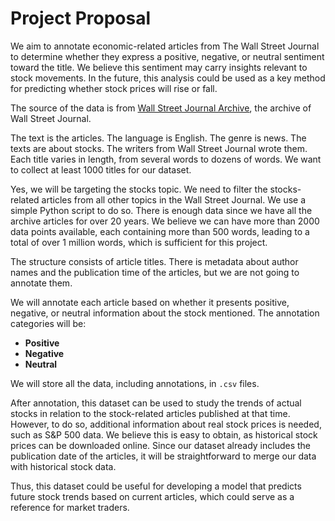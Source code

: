 # Project Proposal

We aim to annotate economic-related articles from The Wall Street Journal to determine whether they express a positive, negative, or neutral sentiment toward the title. We believe this sentiment may carry insights relevant to stock movements. In the future, this analysis could be used as a key method for predicting whether stock prices will rise or fall.

The source of the data is from [Wall Street Journal Archive](https://www.wsj.com/news/archive), the archive of Wall Street Journal.  

The text is the articles. The language is English. The genre is news. The texts are about stocks. The writers from Wall Street Journal wrote them. Each title varies in length, from several words to dozens of words. We want to collect at least 1000 titles for our dataset.  

Yes, we will be targeting the stocks topic. We need to filter the stocks-related articles from all other topics in the Wall Street Journal. We use a simple Python script to do so. There is enough data since we have all the archive articles for over 20 years. We believe we can have more than 2000 data points available, each containing more than 500 words, leading to a total of over 1 million words, which is sufficient for this project.  

The structure consists of article titles. There is metadata about author names and the publication time of the articles, but we are not going to annotate them.  

We will annotate each article based on whether it presents positive, negative, or neutral information about the stock mentioned. The annotation categories will be:
- **Positive**
- **Negative**
- **Neutral**  

We will store all the data, including annotations, in `.csv` files.  

After annotation, this dataset can be used to study the trends of actual stocks in relation to the stock-related articles published at that time. However, to do so, additional information about real stock prices is needed, such as S&P 500 data. We believe this is easy to obtain, as historical stock prices can be downloaded online. Since our dataset already includes the publication date of the articles, it will be straightforward to merge our data with historical stock data.  

Thus, this dataset could be useful for developing a model that predicts future stock trends based on current articles, which could serve as a reference for market traders.
